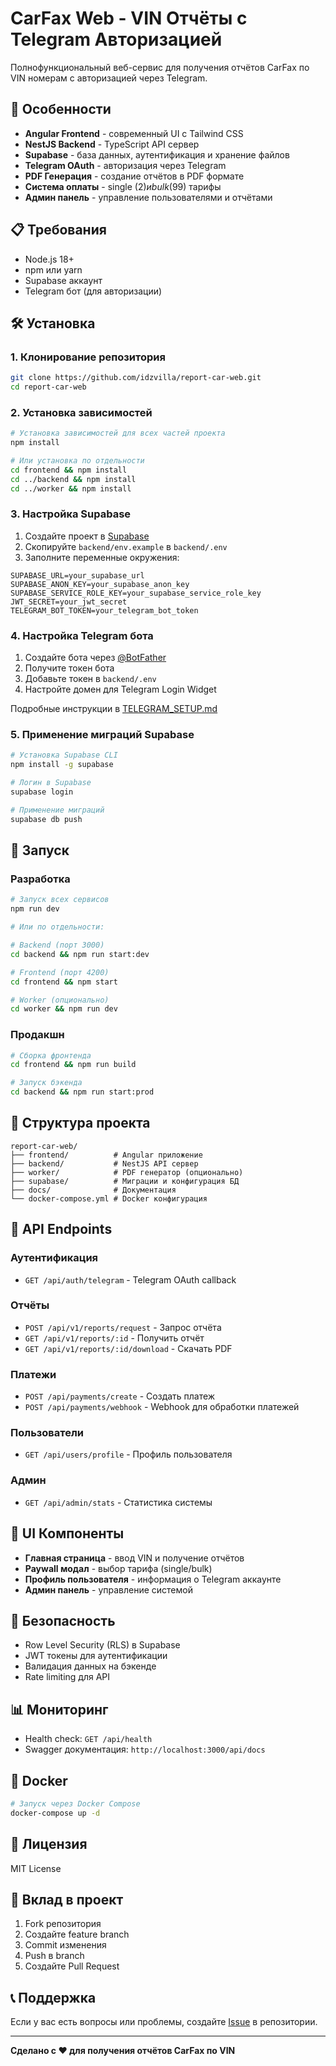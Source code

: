 # CarFax Web - VIN Отчёты с Telegram Авторизацией

Полнофункциональный веб-сервис для получения отчётов CarFax по VIN номерам с авторизацией через Telegram.

## 🚀 Особенности

- **Angular Frontend** - современный UI с Tailwind CSS
- **NestJS Backend** - TypeScript API сервер
- **Supabase** - база данных, аутентификация и хранение файлов
- **Telegram OAuth** - авторизация через Telegram
- **PDF Генерация** - создание отчётов в PDF формате
- **Система оплаты** - single ($2) и bulk ($99) тарифы
- **Админ панель** - управление пользователями и отчётами

## 📋 Требования

- Node.js 18+
- npm или yarn
- Supabase аккаунт
- Telegram бот (для авторизации)

## 🛠️ Установка

### 1. Клонирование репозитория

```bash
git clone https://github.com/idzvilla/report-car-web.git
cd report-car-web
```

### 2. Установка зависимостей

```bash
# Установка зависимостей для всех частей проекта
npm install

# Или установка по отдельности
cd frontend && npm install
cd ../backend && npm install
cd ../worker && npm install
```

### 3. Настройка Supabase

1. Создайте проект в [Supabase](https://supabase.com)
2. Скопируйте `backend/env.example` в `backend/.env`
3. Заполните переменные окружения:

```env
SUPABASE_URL=your_supabase_url
SUPABASE_ANON_KEY=your_supabase_anon_key
SUPABASE_SERVICE_ROLE_KEY=your_supabase_service_role_key
JWT_SECRET=your_jwt_secret
TELEGRAM_BOT_TOKEN=your_telegram_bot_token
```

### 4. Настройка Telegram бота

1. Создайте бота через [@BotFather](https://t.me/BotFather)
2. Получите токен бота
3. Добавьте токен в `backend/.env`
4. Настройте домен для Telegram Login Widget

Подробные инструкции в [TELEGRAM_SETUP.md](TELEGRAM_SETUP.md)

### 5. Применение миграций Supabase

```bash
# Установка Supabase CLI
npm install -g supabase

# Логин в Supabase
supabase login

# Применение миграций
supabase db push
```

## 🚀 Запуск

### Разработка

```bash
# Запуск всех сервисов
npm run dev

# Или по отдельности:

# Backend (порт 3000)
cd backend && npm run start:dev

# Frontend (порт 4200)
cd frontend && npm start

# Worker (опционально)
cd worker && npm run dev
```

### Продакшн

```bash
# Сборка фронтенда
cd frontend && npm run build

# Запуск бэкенда
cd backend && npm run start:prod
```

## 📁 Структура проекта

```
report-car-web/
├── frontend/          # Angular приложение
├── backend/           # NestJS API сервер
├── worker/            # PDF генератор (опционально)
├── supabase/          # Миграции и конфигурация БД
├── docs/              # Документация
└── docker-compose.yml # Docker конфигурация
```

## 🔧 API Endpoints

### Аутентификация
- `GET /api/auth/telegram` - Telegram OAuth callback

### Отчёты
- `POST /api/v1/reports/request` - Запрос отчёта
- `GET /api/v1/reports/:id` - Получить отчёт
- `GET /api/v1/reports/:id/download` - Скачать PDF

### Платежи
- `POST /api/payments/create` - Создать платеж
- `POST /api/payments/webhook` - Webhook для обработки платежей

### Пользователи
- `GET /api/users/profile` - Профиль пользователя

### Админ
- `GET /api/admin/stats` - Статистика системы

## 🎨 UI Компоненты

- **Главная страница** - ввод VIN и получение отчётов
- **Paywall модал** - выбор тарифа (single/bulk)
- **Профиль пользователя** - информация о Telegram аккаунте
- **Админ панель** - управление системой

## 🔐 Безопасность

- Row Level Security (RLS) в Supabase
- JWT токены для аутентификации
- Валидация данных на бэкенде
- Rate limiting для API

## 📊 Мониторинг

- Health check: `GET /api/health`
- Swagger документация: `http://localhost:3000/api/docs`

## 🐳 Docker

```bash
# Запуск через Docker Compose
docker-compose up -d
```

## 📝 Лицензия

MIT License

## 🤝 Вклад в проект

1. Fork репозитория
2. Создайте feature branch
3. Commit изменения
4. Push в branch
5. Создайте Pull Request

## 📞 Поддержка

Если у вас есть вопросы или проблемы, создайте [Issue](https://github.com/idzvilla/report-car-web/issues) в репозитории.

---

**Сделано с ❤️ для получения отчётов CarFax по VIN**